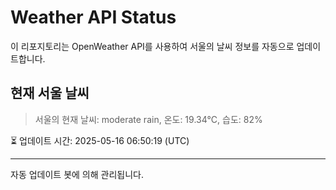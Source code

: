 
# Weather API Status

이 리포지토리는 OpenWeather API를 사용하여 서울의 날씨 정보를 자동으로 업데이트합니다.

## 현재 서울 날씨
> 서울의 현재 날씨: moderate rain, 온도: 19.34°C, 습도: 82%

⏳ 업데이트 시간: 2025-05-16 06:50:19 (UTC)

---
자동 업데이트 봇에 의해 관리됩니다.
